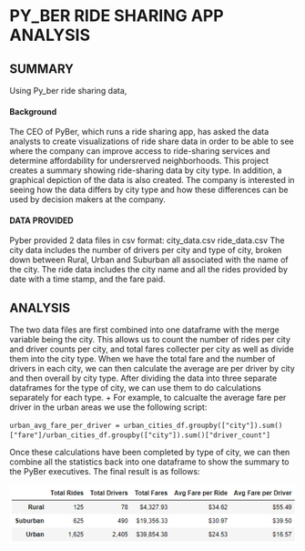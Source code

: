 # PY_BER RIDE SHARING APP ANALYSIS
## SUMMARY
Using Py_ber ride sharing data, 
#### Background
The CEO of PyBer, which runs a ride sharing app, has asked the data analysts to create visualizations of ride share data in order to be able to see where the company can improve access to ride-sharing services and determine affordability for undersrerved neighborhoods.  This project creates a summary showing ride-sharing data by city type.  In addition, a graphical depiction of the data is also created.  The company is interested in seeing how the data differs by city type and how these differences can be used by decision makers at the company.  

#### DATA PROVIDED
Pyber provided 2 data files in csv format:
city_data.csv
ride_data.csv
The city data includes the number of drivers per city and type of city, broken down between Rural, Urban and Suburban all associated with the name of the city.  The ride data includes the city name and all the rides provided by date with a time stamp, and the fare paid.
  
## ANALYSIS
The two data files are first combined into one dataframe with the merge variable being the city.  This allows us to count the number of rides per city and driver counts per city, and total fares collecter per city as well as divide them into the city type.  When we have the total fare and the number of drivers in each city, we can then calculate the average are per driver by city and then overall by city type.  After dividing the data into three separate dataframes for the type of city, we can use them to do calculations separately for each type. + For example, to calcualte the average fare per driver in the urban areas we use the following script:
  
`urban_avg_fare_per_driver = urban_cities_df.groupby(["city"]).sum()["fare"]/urban_cities_df.groupby(["city"]).sum()["driver_count"]`
  
  Once these calculations have been completed by type of city, we can then combine all the statistics back into one dataframe to show the summary to the PyBer executives.  The final result is as follows:
  
![](https://github.com/xactuary/Py_ber-Analysis/blob/main/Resources/Summary%20DF.PNG)
  
